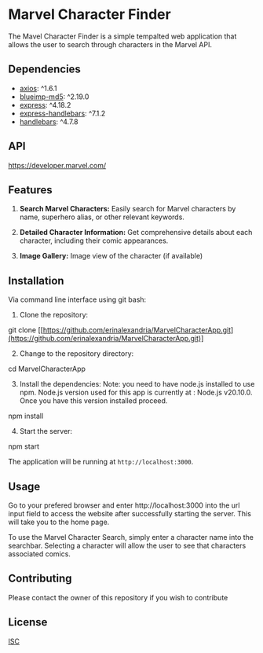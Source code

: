 # Marvel Character Finder

The Mavel Character Finder is a simple tempalted web application that allows the user to search through characters in the Marvel API.

## Dependencies

- [axios](https://www.npmjs.com/package/axios): ^1.6.1
- [blueimp-md5](https://www.npmjs.com/package/blueimp-md5): ^2.19.0
- [express](https://www.npmjs.com/package/express): ^4.18.2
- [express-handlebars](https://www.npmjs.com/package/express-handlebars): ^7.1.2
- [handlebars](https://www.npmjs.com/package/handlebars): ^4.7.8

## API

https://developer.marvel.com/

## Features

1. **Search Marvel Characters:** Easily search for Marvel characters by name, superhero alias, or other relevant keywords.

2. **Detailed Character Information:** Get comprehensive details about each character, including their comic appearances.

3. **Image Gallery:** Image view of the character (if available)

## Installation
Via command line interface using git bash:
1. Clone the repository:

git clone [[https://github.com/erinalexandria/MarvelCharacterApp.git](https://github.com/erinalexandria/MarvelCharacterApp.git)]

2. Change to the repository directory:

cd MarvelCharacterApp

3. Install the dependencies:
Note: you need to have node.js installed to use npm.
Node.js version used for this app is currently at : Node.js v20.10.0. Once you have this version installed proceed.

npm install

4. Start the server:

npm start

The application will be running at `http://localhost:3000`.
## Usage

Go to your prefered browser and enter http://localhost:3000 into the url input field to access the website after successfully starting the server. This will take you to the home page.

To use the Marvel Character Search, simply enter a character name into the searchbar. Selecting a character will allow the user to see that characters associated comics.

## Contributing
Please contact the owner of this repository if you wish to contribute

## License

[ISC](https://choosealicense.com/licenses/isc/)
